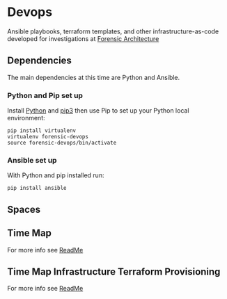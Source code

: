 # Devops

Ansible playbooks, terraform templates, and other infrastructure-as-code developed for investigations at [Forensic Architecture](https://forensic-architecture.org)

## Dependencies

The main dependencies at this time are Python and Ansible.   

### Python and Pip set up

Install [Python](https://www.python.org/) and [pip3](https://pip.pypa.io/en/stable/installing/) then use Pip to set up your Python local environment:

```
pip install virtualenv
virtualenv forensic-devops
source forensic-devops/bin/activate
```

### Ansible set up

With Python and pip installed run:

```
pip install ansible
```

## Spaces

## Time Map 

For more info see [ReadMe](./deploy_timemap/README.md)

## Time Map Infrastructure Terraform Provisioning

For more info see [ReadMe](./provision/docs/terraform_readme.md)
